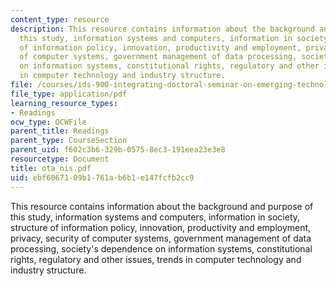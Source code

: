 ```yaml
---
content_type: resource
description: This resource contains information about the background and purpose of
  this study, information systems and computers, information in society, structure
  of information policy, innovation, productivity and employment, privacy, security
  of computer systems, government management of data processing, society's dependence
  on information systems, constitutional rights, regulatory and other issues, trends
  in computer technology and industry structure.
file: /courses/ids-900-integrating-doctoral-seminar-on-emerging-technologies-fall-2005/ebf6067109b1761ab6b1e147fcfb2cc9_ota_nis.pdf
file_type: application/pdf
learning_resource_types:
- Readings
ocw_type: OCWFile
parent_title: Readings
parent_type: CourseSection
parent_uid: f602c3b6-329b-0575-8ec3-191eea23e3e8
resourcetype: Document
title: ota_nis.pdf
uid: ebf60671-09b1-761a-b6b1-e147fcfb2cc9
---
```

This resource contains information about the background and purpose of this study, information systems and computers, information in society, structure of information policy, innovation, productivity and employment, privacy, security of computer systems, government management of data processing, society's dependence on information systems, constitutional rights, regulatory and other issues, trends in computer technology and industry structure.

